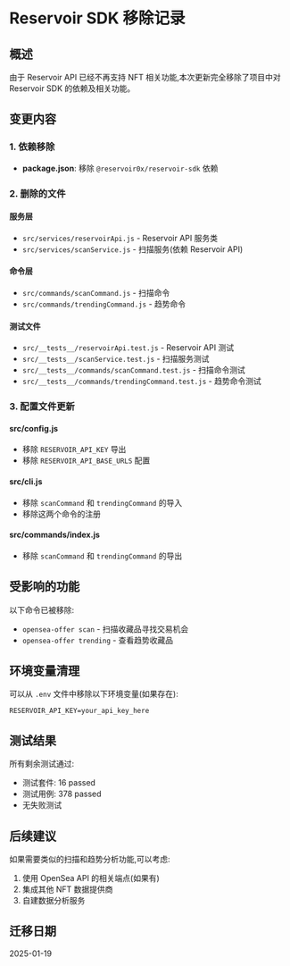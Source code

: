 # Reservoir SDK 移除记录

## 概述
由于 Reservoir API 已经不再支持 NFT 相关功能,本次更新完全移除了项目中对 Reservoir SDK 的依赖及相关功能。

## 变更内容

### 1. 依赖移除
- **package.json**: 移除 `@reservoir0x/reservoir-sdk` 依赖

### 2. 删除的文件

#### 服务层
- `src/services/reservoirApi.js` - Reservoir API 服务类
- `src/services/scanService.js` - 扫描服务(依赖 Reservoir API)

#### 命令层
- `src/commands/scanCommand.js` - 扫描命令
- `src/commands/trendingCommand.js` - 趋势命令

#### 测试文件
- `src/__tests__/reservoirApi.test.js` - Reservoir API 测试
- `src/__tests__/scanService.test.js` - 扫描服务测试
- `src/__tests__/commands/scanCommand.test.js` - 扫描命令测试
- `src/__tests__/commands/trendingCommand.test.js` - 趋势命令测试

### 3. 配置文件更新

#### src/config.js
- 移除 `RESERVOIR_API_KEY` 导出
- 移除 `RESERVOIR_API_BASE_URLS` 配置

#### src/cli.js
- 移除 `scanCommand` 和 `trendingCommand` 的导入
- 移除这两个命令的注册

#### src/commands/index.js
- 移除 `scanCommand` 和 `trendingCommand` 的导出

## 受影响的功能

以下命令已被移除:
- `opensea-offer scan` - 扫描收藏品寻找交易机会
- `opensea-offer trending` - 查看趋势收藏品

## 环境变量清理

可以从 `.env` 文件中移除以下环境变量(如果存在):
```
RESERVOIR_API_KEY=your_api_key_here
```

## 测试结果

所有剩余测试通过:
- 测试套件: 16 passed
- 测试用例: 378 passed
- 无失败测试

## 后续建议

如果需要类似的扫描和趋势分析功能,可以考虑:
1. 使用 OpenSea API 的相关端点(如果有)
2. 集成其他 NFT 数据提供商
3. 自建数据分析服务

## 迁移日期
2025-01-19

